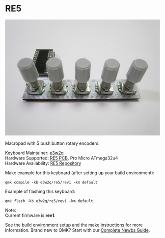 # RE5

![RE5](https://github.com/e3w2q/re5-macropad-doc/blob/master/mainimage.jpg?raw=true)

Macropad with 5 push button rotary encoders.

Keyboard Maintainer: [e3w2q](https://github.com/e3w2q)  
Hardware Supported: [RE5 PCB](https://github.com/e3w2q/re5-macropad/tree/master/pcb), Pro Micro ATmega32u4  
Hardware Availability: [RE5 Repository](https://github.com/e3w2q/re5-macropad/)

Make example for this keyboard (after setting up your build environment):

    qmk compile -kb e3w2q/re5/rev1 -km default

Example of flashing this keyboard:

    qmk flash -kb e3w2q/re5/rev1 -km default

Note:  
  Current firmware is **rev1**.

See the [build environment setup](https://docs.qmk.fm/#/getting_started_build_tools) and the [make instructions](https://docs.qmk.fm/#/getting_started_make_guide) for more information. Brand new to QMK? Start with our [Complete Newbs Guide](https://docs.qmk.fm/#/newbs).

